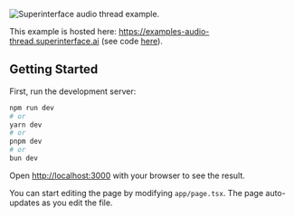 ![Superinterface audio thread example.](https://raw.githubusercontent.com/supercorp-ai/superinterface/main/examples/audio-thread/src/app/opengraph-image.png)

This example is hosted here: https://examples-audio-thread.superinterface.ai (see code [here](https://github.com/supercorp-ai/superinterface/tree/main/examples/audio-thread)).

## Getting Started

First, run the development server:

```bash
npm run dev
# or
yarn dev
# or
pnpm dev
# or
bun dev
```

Open [http://localhost:3000](http://localhost:3000) with your browser to see the result.

You can start editing the page by modifying `app/page.tsx`. The page auto-updates as you edit the file.
